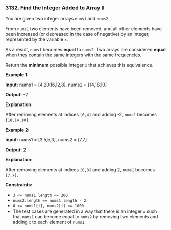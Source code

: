 ### 3132\. Find the Integer Added to Array II

You are given two integer arrays `nums1` and `nums2`.

From `nums1` two elements have been removed, and all other elements have been increased (or decreased in the case of negative) by an integer, represented by the variable `x`.

As a result, `nums1` becomes **equal** to `nums2`. Two arrays are considered **equal** when they contain the same integers with the same frequencies.

Return the **minimum** possible integer `x` that achieves this equivalence.

**Example 1:**

**Input:** nums1 = \[4,20,16,12,8\], nums2 = \[14,18,10\]

**Output:** \-2

**Explanation:**

After removing elements at indices `[0,4]` and adding -2, `nums1` becomes `[18,14,10]`.

**Example 2:**

**Input:** nums1 = \[3,5,5,3\], nums2 = \[7,7\]

**Output:** 2

**Explanation:**

After removing elements at indices `[0,3]` and adding 2, `nums1` becomes `[7,7]`.

**Constraints:**

*   `3 <= nums1.length <= 200`
*   `nums2.length == nums1.length - 2`
*   `0 <= nums1[i], nums2[i] <= 1000`
*   The test cases are generated in a way that there is an integer `x` such that `nums1` can become equal to `nums2` by removing two elements and adding `x` to each element of `nums1`.
